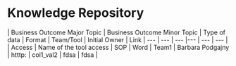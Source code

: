 # Knowledge Repository

<!-- beep -->

| Business Outcome Major Topic | Business Outcome Minor Topic | Type of data | Format | Team/Tool | Initial Owner | Link
| --- | --- | --- |--- | --- | --- |
| Access | Name of the tool access  | SOP | Word | Team1 | Barbara Podgajny | htttp:
| col1_val2 | fdsa | fdsa | 
